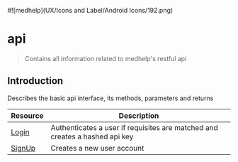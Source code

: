 #![medhelp](UX/Icons and Label/Android Icons/192.png)

# api

> Contains all information related to medhelp's restful api

## Introduction

Describes the basic api interface, its methods, parameters and returns

| Resource      | Description               |
|---------------|-------------------------- |
| [Login](https://github.com/medhelp-app/documents/blob/master/api/calls/Login.md)    | Authenticates a user if requisites are matched and creates a hashed api key |
| [SignUp](https://github.com/medhelp-app/documents/blob/master/api/calls/SignUp.md)  | Creates a new user account |
